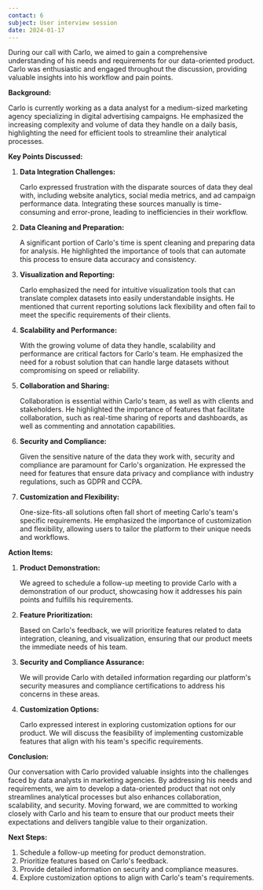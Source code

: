 ```yaml
---
contact: 6
subject: User interview session
date: 2024-01-17
---
```


During our call with Carlo, we aimed to gain a comprehensive understanding of his needs and requirements for our data-oriented product. Carlo was enthusiastic and engaged throughout the discussion, providing valuable insights into his workflow and pain points.

**Background:**

Carlo is currently working as a data analyst for a medium-sized marketing agency specializing in digital advertising campaigns. He emphasized the increasing complexity and volume of data they handle on a daily basis, highlighting the need for efficient tools to streamline their analytical processes.

**Key Points Discussed:**

1. **Data Integration Challenges:**
    
    Carlo expressed frustration with the disparate sources of data they deal with, including website analytics, social media metrics, and ad campaign performance data. Integrating these sources manually is time-consuming and error-prone, leading to inefficiencies in their workflow.
    
2. **Data Cleaning and Preparation:**
    
    A significant portion of Carlo's time is spent cleaning and preparing data for analysis. He highlighted the importance of tools that can automate this process to ensure data accuracy and consistency.
    
3. **Visualization and Reporting:**
    
    Carlo emphasized the need for intuitive visualization tools that can translate complex datasets into easily understandable insights. He mentioned that current reporting solutions lack flexibility and often fail to meet the specific requirements of their clients.
    
4. **Scalability and Performance:**
    
    With the growing volume of data they handle, scalability and performance are critical factors for Carlo's team. He emphasized the need for a robust solution that can handle large datasets without compromising on speed or reliability.
    
5. **Collaboration and Sharing:**
    
    Collaboration is essential within Carlo's team, as well as with clients and stakeholders. He highlighted the importance of features that facilitate collaboration, such as real-time sharing of reports and dashboards, as well as commenting and annotation capabilities.
    
6. **Security and Compliance:**
    
    Given the sensitive nature of the data they work with, security and compliance are paramount for Carlo's organization. He expressed the need for features that ensure data privacy and compliance with industry regulations, such as GDPR and CCPA.
    
7. **Customization and Flexibility:**
    
    One-size-fits-all solutions often fall short of meeting Carlo's team's specific requirements. He emphasized the importance of customization and flexibility, allowing users to tailor the platform to their unique needs and workflows.
    

**Action Items:**

1. **Product Demonstration:**
    
    We agreed to schedule a follow-up meeting to provide Carlo with a demonstration of our product, showcasing how it addresses his pain points and fulfills his requirements.
    
2. **Feature Prioritization:**
    
    Based on Carlo's feedback, we will prioritize features related to data integration, cleaning, and visualization, ensuring that our product meets the immediate needs of his team.
    
3. **Security and Compliance Assurance:**
    
    We will provide Carlo with detailed information regarding our platform's security measures and compliance certifications to address his concerns in these areas.
    
4. **Customization Options:**
    
    Carlo expressed interest in exploring customization options for our product. We will discuss the feasibility of implementing customizable features that align with his team's specific requirements.
    

**Conclusion:**

Our conversation with Carlo provided valuable insights into the challenges faced by data analysts in marketing agencies. By addressing his needs and requirements, we aim to develop a data-oriented product that not only streamlines analytical processes but also enhances collaboration, scalability, and security. Moving forward, we are committed to working closely with Carlo and his team to ensure that our product meets their expectations and delivers tangible value to their organization.

**Next Steps:**

1. Schedule a follow-up meeting for product demonstration.
2. Prioritize features based on Carlo's feedback.
3. Provide detailed information on security and compliance measures.
4. Explore customization options to align with Carlo's team's requirements.